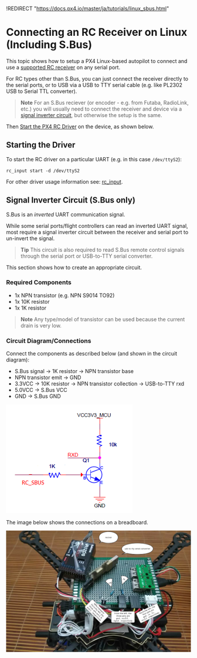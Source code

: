 !REDIRECT "https://docs.px4.io/master/ja/tutorials/linux_sbus.html"

# Connecting an RC Receiver on Linux (Including S.Bus)

This topic shows how to setup a PX4 Linux-based autopilot to connect and use a [supported RC receiver](https://docs.px4.io/master/en/getting_started/rc_transmitter_receiver.html) on any serial port.

For RC types other than S.Bus, you can just connect the receiver directly to the serial ports, or to USB via a USB to TTY serial cable (e.g. like PL2302 USB to Serial TTL converter).

> **Note** For an S.Bus reciever (or encoder - e.g. from Futaba, RadioLink, etc.) you will usually need to connect the receiver and device via a [signal inverter circuit](#signal_inverter_circuit), but otherwise the setup is the same.

Then [Start the PX4 RC Driver](#start_driver) on the device, as shown below.

<a id="start_driver"></a>

## Starting the Driver

To start the RC driver on a particular UART (e.g. in this case `/dev/ttyS2`):

    rc_input start -d /dev/ttyS2
    

For other driver usage information see: [rc_input](../middleware/modules_driver.md#rcinput).

<a id="signal_inverter_circuit"></a>

## Signal Inverter Circuit (S.Bus only)

S.Bus is an *inverted* UART communication signal.

While some serial ports/flight controllers can read an inverted UART signal, most require a signal inverter circuit between the receiver and serial port to un-invert the signal.

> **Tip** This circuit is also required to read S.Bus remote control signals through the serial port or USB-to-TTY serial converter.

This section shows how to create an appropriate circuit.

### Required Components

* 1x NPN transistor (e.g. NPN S9014 TO92)
* 1x 10K resistor
* 1x 1K resistor

> **Note** Any type/model of transistor can be used because the current drain is very low.

### Circuit Diagram/Connections

Connect the components as described below (and shown in the circuit diagram):

* S.Bus signal &rarr; 1K resistor &rarr; NPN transistor base
* NPN transistor emit &rarr; GND
* 3.3VCC &rarr; 10K resistor &rarr; NPN transistor collection &rarr; USB-to-TTY rxd
* 5.0VCC &rarr; S.Bus VCC
* GND &rarr; S.Bus GND

![Signal inverter circuit diagram](../../assets/sbus/driver_sbus_signal_inverter_circuit_diagram.png)

The image below shows the connections on a breadboard.

![Signal inverter breadboard](../../assets/sbus/driver_sbus_signal_inverter_breadboard.png)